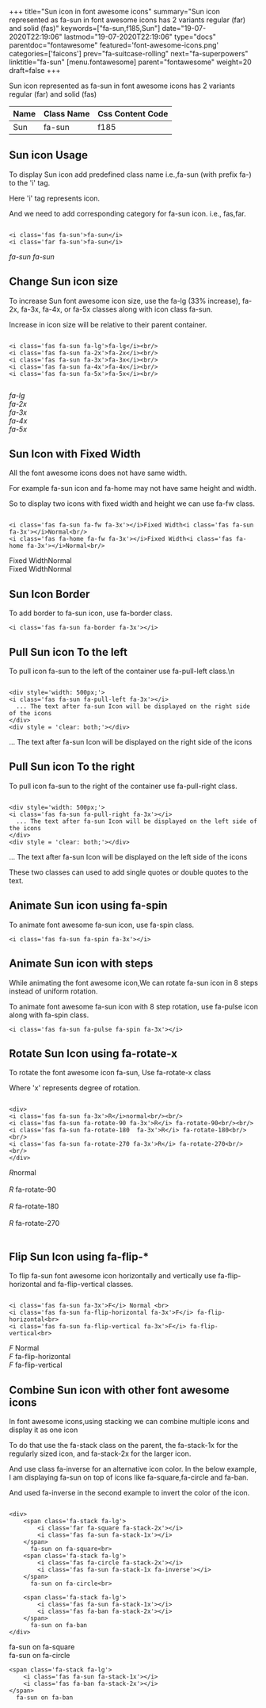 +++
title="Sun icon in font awesome icons"
summary="Sun icon represented as fa-sun in font awesome icons has 2 variants regular (far) and solid (fas)"
keywords=["fa-sun,f185,Sun"]
date="19-07-2020T22:19:06"
lastmod="19-07-2020T22:19:06"
type="docs"
parentdoc="fontawesome"
featured='font-awesome-icons.png'
categories=['faicons']
prev="fa-suitcase-rolling"
next="fa-superpowers"
linktitle="fa-sun"
[menu.fontawesome]
parent="fontawesome"
weight=20
draft=false
+++


Sun icon represented as fa-sun in font awesome icons has 2 variants regular (far) and solid (fas)

<div class='table-responsive'><table class='table'><thead><tr><th>Name</th><th>Class Name</th><th>Css Content Code</th></tr></thead><tbody><tr><td>Sun</td><td>fa-sun</td><td>f185</td></tr></tbody></table></div>



## Sun icon Usage

To display Sun icon add predefined class name i.e.,fa-sun (with prefix fa-) to the 'i' tag.

Here 'i' tag represents icon.

And we need to add corresponding category for fa-sun icon. i.e., fas,far.


```

<i class='fas fa-sun'>fa-sun</i>
<i class='far fa-sun'>fa-sun</i>
```

<i class='fas fa-sun'>fa-sun</i>
<i class='far fa-sun'>fa-sun</i>




## Change Sun icon size
To increase Sun font awesome icon size, use the fa-lg (33% increase), fa-2x, fa-3x, fa-4x, or fa-5x classes along with icon class fa-sun.

Increase in icon size will be relative to their parent container. 

```

<i class='fas fa-sun fa-lg'>fa-lg</i><br/>
<i class='fas fa-sun fa-2x'>fa-2x</i><br/>
<i class='fas fa-sun fa-3x'>fa-3x</i><br/>
<i class='fas fa-sun fa-4x'>fa-4x</i><br/>
<i class='fas fa-sun fa-5x'>fa-5x</i><br/>
            
```

<i class='fas fa-sun fa-lg'>fa-lg</i><br/>
<i class='fas fa-sun fa-2x'>fa-2x</i><br/>
<i class='fas fa-sun fa-3x'>fa-3x</i><br/>
<i class='fas fa-sun fa-4x'>fa-4x</i><br/>
<i class='fas fa-sun fa-5x'>fa-5x</i><br/>
            



## Sun Icon with Fixed Width 

All the font awesome icons does not have same width.

For example fa-sun icon and fa-home may not have same height and width.

So to display two icons with fixed width and height we can use fa-fw class.


```

<i class='fas fa-sun fa-fw fa-3x'></i>Fixed Width<i class='fas fa-sun fa-3x'></i>Normal<br/>
<i class='fas fa-home fa-fw fa-3x'></i>Fixed Width<i class='fas fa-home fa-3x'></i>Normal<br/>
```

<i class='fas fa-sun fa-fw fa-3x'></i>Fixed Width<i class='fas fa-sun fa-3x'></i>Normal<br/>
<i class='fas fa-home fa-fw fa-3x'></i>Fixed Width<i class='fas fa-home fa-3x'></i>Normal<br/>



## Sun Icon Border 

To add border to fa-sun icon, use fa-border class.


```
<i class='fas fa-sun fa-border fa-3x'></i>

```
<i class='fas fa-sun fa-border fa-3x'></i>





## Pull Sun icon To the left

To pull icon fa-sun to the left of the container use fa-pull-left class.\n

```

<div style='width: 500px;'>
<i class='fas fa-sun fa-pull-left fa-3x'></i>
  ... The text after fa-sun Icon will be displayed on the right side of the icons
</div>
<div style = 'clear: both;'></div>
```

<div style='width: 500px;'>
<i class='fas fa-sun fa-pull-left fa-3x'></i>
  ... The text after fa-sun Icon will be displayed on the right side of the icons
</div>
<div style = 'clear: both;'></div>




## Pull Sun icon To the right
To pull icon fa-sun to the right of the container use fa-pull-right class.

```

<div style='width: 500px;'>
<i class='fas fa-sun fa-pull-right fa-3x'></i>
  ... The text after fa-sun Icon will be displayed on the left side of the icons
</div>
<div style = 'clear: both;'></div>
```

<div style='width: 500px;'>
<i class='fas fa-sun fa-pull-right fa-3x'></i>
  ... The text after fa-sun Icon will be displayed on the left side of the icons
</div>
<div style = 'clear: both;'></div>

These two classes can used to add single quotes or double quotes to the text.


## Animate Sun icon using fa-spin
To animate font awesome fa-sun icon, use fa-spin class.

```
<i class='fas fa-sun fa-spin fa-3x'></i>
```
<i class='fas fa-sun fa-spin fa-3x'></i>




## Animate Sun icon with steps
While animating the font awesome icon,We can rotate fa-sun icon in 8 steps instead of uniform rotation.

To animate font awesome fa-sun icon with 8 step rotation, use fa-pulse icon along with fa-spin class.


```
<i class='fas fa-sun fa-pulse fa-spin fa-3x'></i>

```
<i class='fas fa-sun fa-pulse fa-spin fa-3x'></i>





## Rotate Sun Icon using fa-rotate-x
To rotate the font awesome icon fa-sun, Use fa-rotate-x class

Where 'x' represents degree of rotation.


```

<div>
<i class='fas fa-sun fa-3x'>R</i>normal<br/><br/>
<i class='fas fa-sun fa-rotate-90 fa-3x'>R</i> fa-rotate-90<br/><br/> 
<i class='fas fa-sun fa-rotate-180  fa-3x'>R</i> fa-rotate-180<br/><br/> 
<i class='fas fa-sun fa-rotate-270 fa-3x'>R</i> fa-rotate-270<br/><br/>
</div>
```

<div>
<i class='fas fa-sun fa-3x'>R</i>normal<br/><br/>
<i class='fas fa-sun fa-rotate-90 fa-3x'>R</i> fa-rotate-90<br/><br/> 
<i class='fas fa-sun fa-rotate-180  fa-3x'>R</i> fa-rotate-180<br/><br/> 
<i class='fas fa-sun fa-rotate-270 fa-3x'>R</i> fa-rotate-270<br/><br/>
</div>




## Flip Sun Icon using fa-flip-*
To flip fa-sun font awesome icon horizontally and vertically use fa-flip-horizontal and fa-flip-vertical classes. 

```

<i class='fas fa-sun fa-3x'>F</i> Normal <br>
<i class='fas fa-sun fa-flip-horizontal fa-3x'>F</i> fa-flip-horizontal<br>
<i class='fas fa-sun fa-flip-vertical fa-3x'>F</i> fa-flip-vertical<br>
```

<i class='fas fa-sun fa-3x'>F</i> Normal <br>
<i class='fas fa-sun fa-flip-horizontal fa-3x'>F</i> fa-flip-horizontal<br>
<i class='fas fa-sun fa-flip-vertical fa-3x'>F</i> fa-flip-vertical<br>




## Combine Sun icon with other font awesome icons
In font awesome icons,using stacking we can combine multiple icons and display it as one icon 

To do that use the fa-stack class on the parent, the fa-stack-1x for the regularly sized icon, and fa-stack-2x for the larger icon.

And use class fa-inverse for an alternative icon color. 
In the below example, I am displaying fa-sun on top of icons like fa-square,fa-circle and fa-ban.

And used fa-inverse in the second example to invert the color of the icon.

```

<div>
    <span class='fa-stack fa-lg'>
        <i class='far fa-square fa-stack-2x'></i>
        <i class='fas fa-sun fa-stack-1x'></i>
    </span>
      fa-sun on fa-square<br>
    <span class='fa-stack fa-lg'>
        <i class='fas fa-circle fa-stack-2x'></i>
        <i class='fas fa-sun fa-stack-1x fa-inverse'></i>
    </span>
      fa-sun on fa-circle<br>

    <span class='fa-stack fa-lg'>
        <i class='fas fa-sun fa-stack-1x'></i>
        <i class='fas fa-ban fa-stack-2x'></i>
    </span>
      fa-sun on fa-ban
</div>
```

<div>
    <span class='fa-stack fa-lg'>
        <i class='far fa-square fa-stack-2x'></i>
        <i class='fas fa-sun fa-stack-1x'></i>
    </span>
      fa-sun on fa-square<br>
    <span class='fa-stack fa-lg'>
        <i class='fas fa-circle fa-stack-2x'></i>
        <i class='fas fa-sun fa-stack-1x fa-inverse'></i>
    </span>
      fa-sun on fa-circle<br>

    <span class='fa-stack fa-lg'>
        <i class='fas fa-sun fa-stack-1x'></i>
        <i class='fas fa-ban fa-stack-2x'></i>
    </span>
      fa-sun on fa-ban
</div>






